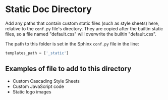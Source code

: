 # Static Doc Directory

Add any paths that contain custom static files (such as style sheets) here,
relative to the `conf.py` file's directory.
They are copied after the builtin static files,
so a file named "default.css" will overwrite the builtin "default.css".

The path to this folder is set in the Sphinx `conf.py` file in the line:

```python
templates_path = ['_static']
```

## Examples of file to add to this directory

- Custom Cascading Style Sheets
- Custom JavaScript code
- Static logo images

